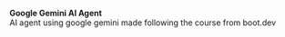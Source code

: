 **Google Gemini AI Agent**<br>
AI agent using google gemini made following the course from boot.dev
